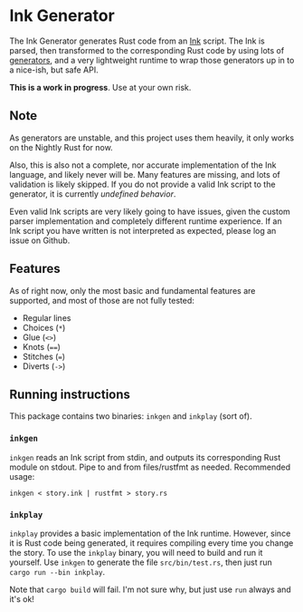 [Ink]: https://www.inklestudios.com/ink/
[generators]: https://github.com/rust-lang/rfcs/blob/master/text/2033-experimental-coroutines.md

# Ink Generator

The Ink Generator generates Rust code from an [Ink] script. The Ink is parsed, then transformed to
the corresponding Rust code by using lots of [generators], and a very lightweight runtime to wrap
those generators up in to a nice-ish, but safe API.

**This is a work in progress**. Use at your own risk.

## Note

As generators are unstable, and this project uses them heavily, it only works on the Nightly Rust
for now.

Also, this is also not a complete, nor accurate implementation of the Ink language, and likely never
will be. Many features are missing, and lots of validation is likely skipped. If you do not provide
a valid Ink script to the generator, it is currently *undefined behavior*.

Even valid Ink scripts are very likely going to have issues, given the custom parser implementation
and completely different runtime experience. If an Ink script you have written is not interpreted as
expected, please log an issue on Github.

## Features

As of right now, only the most basic and fundamental features are supported, and most of those are
not fully tested:

*   Regular lines
*   Choices (`*`)
*   Glue (`<>`)
*   Knots (`==`)
*   Stitches (`=`)
*   Diverts (`->`)

## Running instructions

This package contains two binaries: `inkgen` and `inkplay` (sort of).

### `inkgen`

`inkgen` reads an Ink script from stdin, and outputs its corresponding Rust module on stdout. Pipe
to and from files/rustfmt as needed. Recommended usage:

```
inkgen < story.ink | rustfmt > story.rs
```

### `inkplay`

`inkplay` provides a basic implementation of the Ink runtime. However, since it is Rust code being
generated, it requires compiling every time you change the story. To use the `inkplay` binary, you
will need to build and run it yourself. Use `inkgen` to generate the file `src/bin/test.rs`, then
just run `cargo run --bin inkplay`.

Note that `cargo build` will fail. I'm not sure why, but just use `run` always and it's ok!
